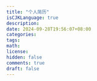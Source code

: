 ```yaml
---
title: "个人简历"
isCJKLanguage: true
description: 
date: 2024-09-28T19:56:07+08:00
categories:
tags:
math: 
license: 
hidden: false
comments: true
draft: false
---
```


